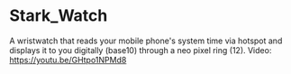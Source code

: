 # Stark_Watch
A wristwatch that reads your mobile phone's system time via hotspot and displays it to you digitally (base10) through a neo pixel ring (12). 
Video: 
https://youtu.be/GHtpo1NPMd8

